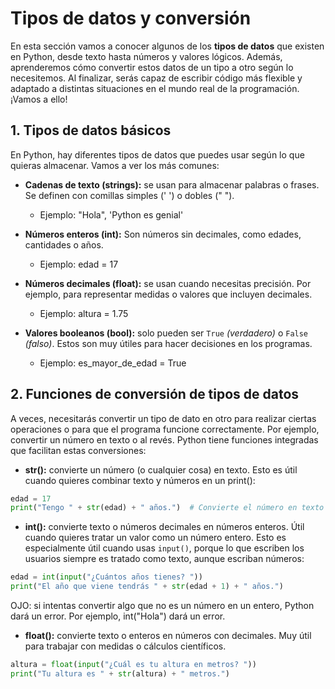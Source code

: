 # Tipos de datos y conversión

En esta sección vamos a conocer algunos de los **tipos de datos** que existen en Python, desde texto hasta números y valores lógicos. Además, aprenderemos cómo convertir estos datos de un tipo a otro según lo necesitemos. Al finalizar, serás capaz de escribir código más flexible y adaptado a distintas situaciones en el mundo real de la programación. ¡Vamos a ello!

## 1. Tipos de datos básicos

En Python, hay diferentes tipos de datos que puedes usar según lo que quieras almacenar. Vamos a ver los más comunes:

* **Cadenas de texto (strings):** se usan para almacenar palabras o frases. Se definen con comillas simples (' ') o dobles (" ").
    * Ejemplo: "Hola", 'Python es genial'

* **Números enteros (int):** Son números sin decimales, como edades, cantidades o años.
    * Ejemplo: edad = 17

* **Números decimales (float):** se usan cuando necesitas precisión. Por ejemplo,  para representar medidas o valores que incluyen decimales.
    * Ejemplo: altura = 1.75

* **Valores booleanos (bool):** solo pueden ser `True` *(verdadero)* o `False` *(falso)*. Estos son muy útiles para hacer decisiones en los programas.
    * Ejemplo: es_mayor_de_edad = True

## 2. Funciones de conversión de tipos de datos

A veces, necesitarás convertir un tipo de dato en otro para realizar ciertas operaciones o para que el programa funcione correctamente. Por ejemplo, convertir un número en texto o al revés. Python tiene funciones integradas que facilitan estas conversiones: 

* **str():** convierte un número (o cualquier cosa) en texto. Esto es útil cuando quieres combinar texto y números en un print():
  
```py
edad = 17
print("Tengo " + str(edad) + " años.")  # Convierte el número en texto para imprimirlo
```

* **int():** convierte texto o números decimales en números enteros. Útil cuando quieres tratar un valor como un número entero. Esto es especialmente útil cuando usas `input()`, porque lo que escriben los usuarios siempre es tratado como texto, aunque escriban números:

```py
edad = int(input("¿Cuántos años tienes? "))
print("El año que viene tendrás " + str(edad + 1) + " años.")
```

OJO: si intentas convertir algo que no es un número en un entero, Python dará un error. Por ejemplo, int("Hola") dará un error.

* **float():** convierte texto o enteros en números con decimales. Muy útil para trabajar con medidas o cálculos científicos.

```py
altura = float(input("¿Cuál es tu altura en metros? "))
print("Tu altura es " + str(altura) + " metros.")
``` 





